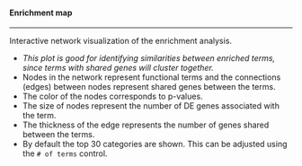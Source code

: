 #### Enrichment map
-------------------

Interactive network visualization of the enrichment analysis.

- *This plot is good for identifying similarities between enriched terms, since terms with shared genes*
  *will cluster together.*
- Nodes in the network represent functional terms and the connections (edges) between nodes represent shared genes
between the terms.
- The color of the nodes corresponds to p-values.
- The size of nodes represent the number of DE genes associated with the term.
- The thickness of the edge represents the number of genes shared between the terms.
- By default the top 30 categories are shown. This can be adjusted using the `# of terms` control.

